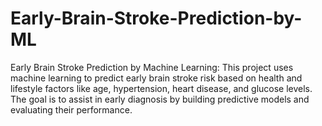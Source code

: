 # Early-Brain-Stroke-Prediction-by-ML
Early Brain Stroke Prediction by Machine Learning: This project uses machine learning to predict early brain stroke risk based on health and lifestyle factors like age, hypertension, heart disease, and glucose levels. The goal is to assist in early diagnosis by building predictive models and evaluating their performance.
